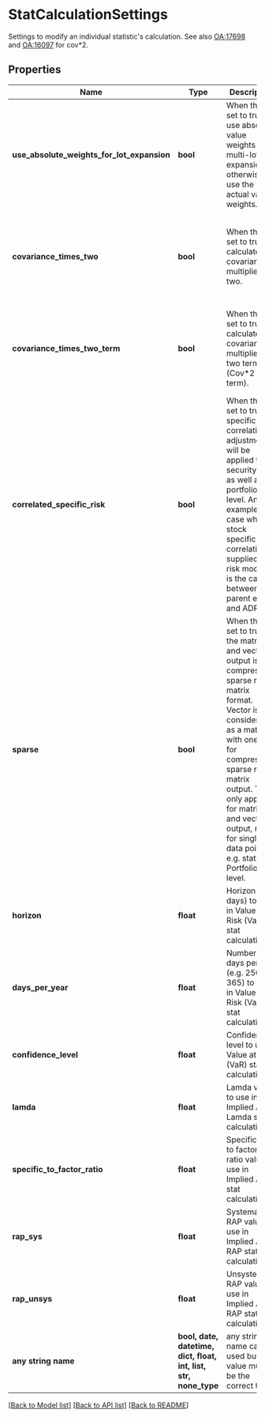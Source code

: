 # StatCalculationSettings

Settings to modify an individual statistic's calculation. See also [OA:17698](https://my.apps.factset.com/oa/pages/17698#risk) and [OA:16097](https://my.apps.factset.com/oa/pages/16097#cov2) for cov*2.

## Properties
Name | Type | Description | Notes
------------ | ------------- | ------------- | -------------
**use_absolute_weights_for_lot_expansion** | **bool** | When this is set to true, use absolute value weights for multi-lot expansion, otherwise use the actual value weights. | [optional]  if omitted the server will use the default value of True
**covariance_times_two** | **bool** | When this is set to true, calculate covariance multiplied by two. | [optional]  if omitted the server will use the default value of False
**covariance_times_two_term** | **bool** | When this is set to true, calculate covariance multiplied by two term (Cov*2 term). | [optional]  if omitted the server will use the default value of False
**correlated_specific_risk** | **bool** | When this is set to true, specific risk correlation adjustment will be applied to security level as well as portfolio level. An example case where stock specific correlation is supplied by risk models is the case between parent equity and ADR. | [optional]  if omitted the server will use the default value of False
**sparse** | **bool** | When this is set to true, the matrix and vector output is in compressed sparse row matrix format. Vector is considered as a matrix with one row for compressed sparse row matrix output. This only applies for matrix and vector output, not for single data points e.g. stats at Portfolio level. | [optional]  if omitted the server will use the default value of False
**horizon** | **float** | Horizon (in days) to use in Value at Risk (VaR) stat calculations. | [optional] 
**days_per_year** | **float** | Number of days per year (e.g. 250 or 365) to use in Value at Risk (VaR) stat calculations. | [optional] 
**confidence_level** | **float** | Confidence level to use in Value at Risk (VaR) stat calculations. | [optional] 
**lamda** | **float** | Lamda value to use in Implied Alpha Lamda stat calculations. | [optional] 
**specific_to_factor_ratio** | **float** | Specific risk to factor risk ratio value to use in Implied Alpha stat calculations. | [optional] 
**rap_sys** | **float** | Systematic RAP value to use in Implied Alpha RAP stat calculations. | [optional] 
**rap_unsys** | **float** | Unsystematic RAP value to use in Implied Alpha RAP stat calculations. | [optional] 
**any string name** | **bool, date, datetime, dict, float, int, list, str, none_type** | any string name can be used but the value must be the correct type | [optional]

[[Back to Model list]](../README.md#documentation-for-models) [[Back to API list]](../README.md#documentation-for-api-endpoints) [[Back to README]](../README.md)


